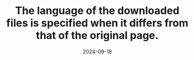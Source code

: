 ---
N: '144'
Rubrique: Liens
title: The language of the downloaded files is specified when it differs from that of the original page.
abstract: 
categories: ["Links"]
agrege: O4144-E049
opquast: '4 144'
indiceebook: '49'
description: "Rule n° 049"
before: "048"
weight: "049"
after: "050"
actif: '1'
layout: rules
date: 2024-09-18
tags: ["", ""]
objectif: ["", ""]
Meo: [""]
Controle: [""
]
epubcheck: 
ace: 
humancheck: true
Source: ["Opquast"]
Referentiel: [""]
steps: ["", ""]
---